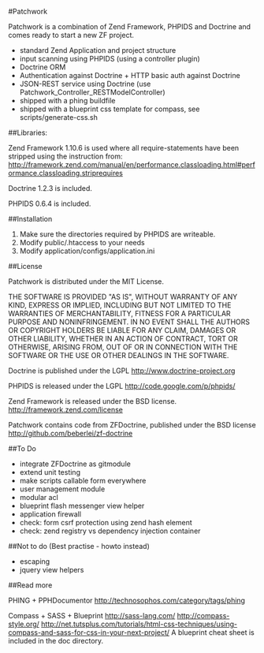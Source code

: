 #Patchwork

Patchwork is a combination of Zend Framework, PHPIDS and Doctrine and comes
ready to start a new ZF project.

* standard Zend Application and project structure
* input scanning using PHPIDS (using a controller plugin)
* Doctrine ORM
* Authentication against Doctrine + HTTP basic auth against Doctrine 
* JSON-REST service using Doctrine (use Patchwork_Controller_RESTModelController)
* shipped with a phing buildfile
* shipped with a blueprint css template for compass, see scripts/generate-css.sh

##Libraries:

Zend Framework 1.10.6 is used where all require-statements have been stripped
using the instruction from:
http://framework.zend.com/manual/en/performance.classloading.html#performance.classloading.striprequires

Doctrine 1.2.3 is included.

PHPIDS 0.6.4 is included.



##Installation

1) Make sure the directories required by PHPIDS are writeable.
2) Modify public/.htaccess to your needs
3) Modify application/configs/application.ini

##License

Patchwork is distributed under the MIT License.

THE SOFTWARE IS PROVIDED "AS IS", WITHOUT WARRANTY OF ANY KIND, EXPRESS OR
IMPLIED, INCLUDING BUT NOT LIMITED TO THE WARRANTIES OF MERCHANTABILITY, FITNESS
 FOR A PARTICULAR PURPOSE AND NONINFRINGEMENT. IN NO EVENT SHALL THE AUTHORS OR
COPYRIGHT HOLDERS BE LIABLE FOR ANY CLAIM, DAMAGES OR OTHER LIABILITY, WHETHER
IN AN ACTION OF CONTRACT, TORT OR OTHERWISE, ARISING FROM, OUT OF OR IN
CONNECTION WITH THE SOFTWARE OR THE USE OR OTHER DEALINGS IN THE SOFTWARE.

Doctrine is published under the LGPL
http://www.doctrine-project.org

PHPIDS is released under the LGPL
http://code.google.com/p/phpids/

Zend Framework is released under the BSD license.
http://framework.zend.com/license

Patchwork contains code from ZFDoctrine, published under the BSD license
http://github.com/beberlei/zf-doctrine


##To Do

- integrate ZFDoctrine as gitmodule
- extend unit testing
- make scripts callable form everywhere
- user management module
- modular acl
- blueprint flash messenger view helper
- application firewall
- check: form csrf protection using zend hash element
- check: zend registry vs dependency injection container

##Not to do (Best practise - howto instead)

- escaping
- jquery view helpers

##Read more

PHING + PPHDocumentor
http://technosophos.com/category/tags/phing

Compass + SASS + Blueprint
http://sass-lang.com/
http://compass-style.org/
http://net.tutsplus.com/tutorials/html-css-techniques/using-compass-and-sass-for-css-in-your-next-project/
A blueprint cheat sheet is included in the doc directory.
